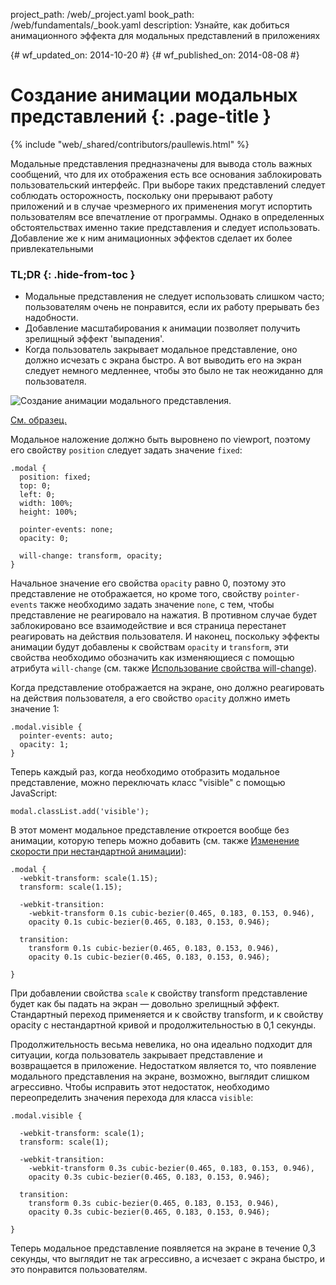 project_path: /web/_project.yaml
book_path: /web/fundamentals/_book.yaml
description: Узнайте, как добиться анимационного эффекта для модальных представлений в приложениях


{# wf_updated_on: 2014-10-20 #}
{# wf_published_on: 2014-08-08 #}

# Создание анимации модальных представлений {: .page-title }

{% include "web/_shared/contributors/paullewis.html" %}


Модальные представления предназначены для вывода столь важных сообщений, что для их отображения есть все основания заблокировать пользовательский интерфейс. При выборе таких представлений следует соблюдать осторожность, поскольку они прерывают работу приложений и в случае чрезмерного их применения могут испортить пользователям все впечатление от программы. Однако в определенных обстоятельствах именно такие представления и следует использовать. Добавление же к ним анимационных эффектов сделает их более привлекательными

### TL;DR {: .hide-from-toc }
- Модальные представления не следует использовать слишком часто; пользователям очень не понравится, если их работу прерывать без надобности.
- Добавление масштабирования к анимации позволяет получить зрелищный эффект 'выпадения'.
- Когда пользователь закрывает модальное представление, оно должно исчезать с экрана быстро. А вот выводить его на экран следует немного медленнее, чтобы это было не так неожиданно для пользователя.


<img src="images/dont-press.gif" alt="Создание анимации модального представления." />

<a href="https://googlesamples.github.io/web-fundamentals/fundamentals/design-and-ux/animations/modal-view-animation.html">См. образец.</a>

Модальное наложение должно быть выровнено по viewport, поэтому его свойству `position` следует задать значение `fixed`:


    .modal {
      position: fixed;
      top: 0;
      left: 0;
      width: 100%;
      height: 100%;
    
      pointer-events: none;
      opacity: 0;
    
      will-change: transform, opacity;
    }
    

Начальное значение его свойства `opacity` равно 0, поэтому это представление не отображается, но кроме того, свойству `pointer-events` также необходимо задать значение `none`, с тем, чтобы представление не реагировало на нажатия. В противном случае будет заблокировано все взаимодействие и вся страница перестанет реагировать на действия пользователя. И наконец, поскольку эффекты анимации будут добавлены к свойствам `opacity` и `transform`, эти свойства необходимо обозначить как изменяющиеся с помощью атрибута `will-change` (см. также [Использование свойства will-change](/web/fundamentals/design-and-ux/animations/animations-and-performance#using-the-will-change-property)).

Когда представление отображается на экране, оно должно реагировать на действия пользователя, а его свойство `opacity` должно иметь значение 1:


    .modal.visible {
      pointer-events: auto;
      opacity: 1;
    }
    

Теперь каждый раз, когда необходимо отобразить модальное представление, можно переключать класс "visible" с помощью JavaScript:


    modal.classList.add('visible');
    

В этот момент модальное представление откроется вообще без анимации, которую теперь можно добавить
(см. также [Изменение скорости при нестандартной анимации](/web/fundamentals/design-and-ux/animations/custom-easing)):


    .modal {
      -webkit-transform: scale(1.15);
      transform: scale(1.15);
    
      -webkit-transition:
        -webkit-transform 0.1s cubic-bezier(0.465, 0.183, 0.153, 0.946),
        opacity 0.1s cubic-bezier(0.465, 0.183, 0.153, 0.946);
    
      transition:
        transform 0.1s cubic-bezier(0.465, 0.183, 0.153, 0.946),
        opacity 0.1s cubic-bezier(0.465, 0.183, 0.153, 0.946);
    
    }
    

При добавлении свойства `scale` к свойству transform представление будет как бы падать на экран ― довольно зрелищный эффект. Стандартный переход применяется и к свойству transform, и к свойству opacity с нестандартной кривой и продолжительностью в 0,1 секунды.

Продолжительность весьма невелика, но она идеально подходит для ситуации, когда пользователь закрывает представление и возвращается в приложение. Недостатком является то, что появление модального представления на экране, возможно, выглядит слишком агрессивно. Чтобы исправить этот недостаток, необходимо переопределить значения перехода для класса `visible`:


    .modal.visible {
    
      -webkit-transform: scale(1);
      transform: scale(1);
    
      -webkit-transition:
        -webkit-transform 0.3s cubic-bezier(0.465, 0.183, 0.153, 0.946),
        opacity 0.3s cubic-bezier(0.465, 0.183, 0.153, 0.946);
    
      transition:
        transform 0.3s cubic-bezier(0.465, 0.183, 0.153, 0.946),
        opacity 0.3s cubic-bezier(0.465, 0.183, 0.153, 0.946);
    
    }
    

Теперь модальное представление появляется на экране в течение 0,3 секунды, что выглядит не так агрессивно, а исчезает с экрана быстро, и это понравится пользователям.



